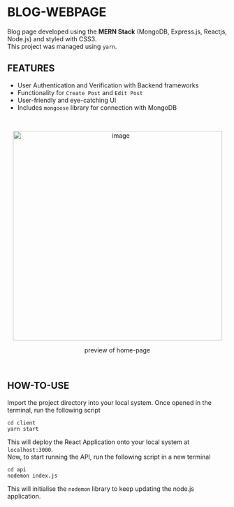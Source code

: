# BLOG-WEBPAGE
Blog page developed using the **MERN Stack** (MongoDB, Express.js, Reactjs, Node.js) and styled with CSS3. 
<br>
This project was managed using `yarn`.

## FEATURES
- User Authentication and Verification with Backend frameworks
- Functionality for `Create Post` and `Edit Post`
- User-friendly and eye-catching UI
- Includes `mongoose` library for connection with MongoDB

<br>

<p align='center'>
  <img width="479" alt="image" src="https://github.com/sav-1305/blog-webpage/assets/115809311/a1b60759-98f7-4689-9f21-6ba386193a5a">
</p>
<p align='center'>
  preview of home-page
</p>

<br>

## HOW-TO-USE
Import the project directory into your local system. Once opened in the terminal, run the following script
```
cd client
yarn start
```
This will deploy the React Application onto your local system at `localhost:3000`.
<br>
Now, to start running the API, run the following script in a new terminal
```
cd api
nodemon index.js
```
This will initialise the `nodemon` library to keep updating the node.js application.
